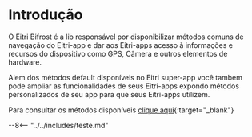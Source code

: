 # Introdução

O Eitri Bifrost é a lib responsável por disponibilizar métodos comuns de navegação do Eitri-app e dar aos Eitri-apps acesso à informações e recursos do dispositivo como GPS, Câmera e outros elementos de hardware.

Alem dos métodos default disponíveis no Eitri super-app você tambem pode ampliar as funcionalidades de seus Eitri-apps expondo métodos personalizados de seu app para que seus Eitri-apps utilizem.

Para consultar os métodos disponíveis [clique aqui](https://cdn.83io.com.br/library/eitri-app-client/doc/latest/){:target="_blank"}

--8<-- "../../includes/teste.md"